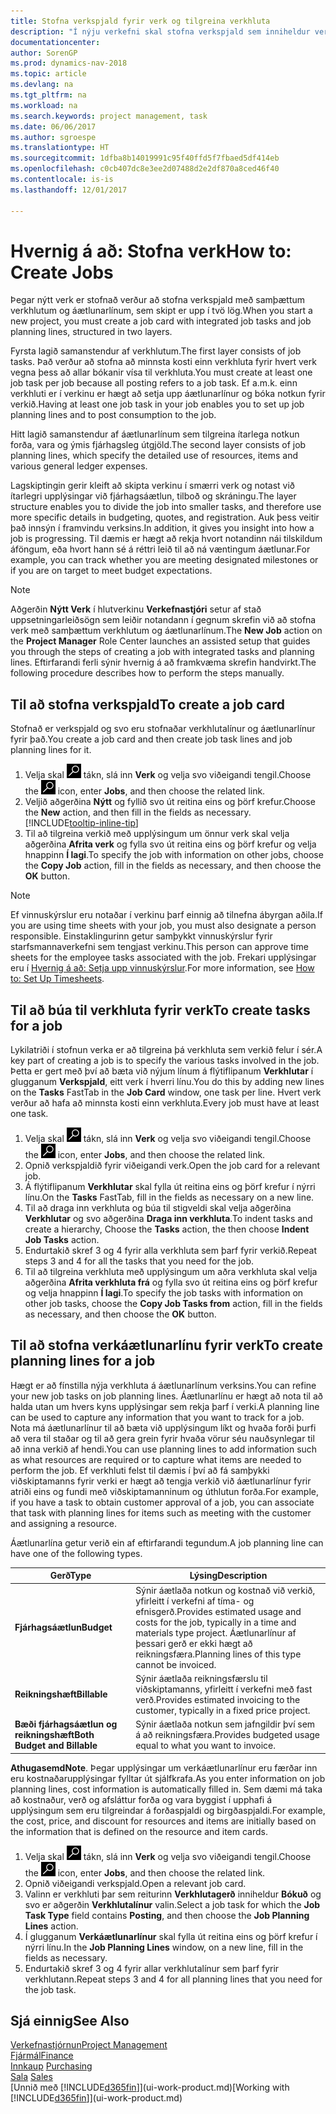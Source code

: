 ```yaml
---
title: Stofna verkspjald fyrir verk og tilgreina verkhluta
description: "Í nýju verkefni skal stofna verkspjald sem inniheldur verkhluta starfsins og áætlunarlínur, til að auðvelda þér að stjórna framvindu og fjárhagsáætlunum."
documentationcenter: 
author: SorenGP
ms.prod: dynamics-nav-2018
ms.topic: article
ms.devlang: na
ms.tgt_pltfrm: na
ms.workload: na
ms.search.keywords: project management, task
ms.date: 06/06/2017
ms.author: sgroespe
ms.translationtype: HT
ms.sourcegitcommit: 1dfba8b14019991c95f40ffd5f7fbaed5df414eb
ms.openlocfilehash: c0cb407dc8e3ee2d07488d2e2df870a8ced46f40
ms.contentlocale: is-is
ms.lasthandoff: 12/01/2017

---
```

# <a name="how-to-create-jobs"></a><span data-ttu-id="16f53-103">Hvernig á að: Stofna verk</span><span class="sxs-lookup"><span data-stu-id="16f53-103">How to: Create Jobs</span></span>
<span data-ttu-id="16f53-104">Þegar nýtt verk er stofnað verður að stofna verkspjald með samþættum verkhlutum og áætlunarlínum, sem skipt er upp í tvö lög.</span><span class="sxs-lookup"><span data-stu-id="16f53-104">When you start a new project, you must create a job card with integrated job tasks and job planning lines, structured in two layers.</span></span>  

<span data-ttu-id="16f53-105">Fyrsta lagið samanstendur af verkhlutum.</span><span class="sxs-lookup"><span data-stu-id="16f53-105">The first layer consists of job tasks.</span></span> <span data-ttu-id="16f53-106">Það verður að stofna að minnsta kosti einn verkhluta fyrir hvert verk vegna þess að allar bókanir vísa til verkhluta.</span><span class="sxs-lookup"><span data-stu-id="16f53-106">You must create at least one job task per job because all posting refers to a job task.</span></span> <span data-ttu-id="16f53-107">Ef a.m.k. einn verkhluti er í verkinu er hægt að setja upp áætlunarlínur og bóka notkun fyrir verkið.</span><span class="sxs-lookup"><span data-stu-id="16f53-107">Having at least one job task in your job enables you to set up job planning lines and to post consumption to the job.</span></span>

<span data-ttu-id="16f53-108">Hitt lagið samanstendur af áætlunarlínum sem tilgreina ítarlega notkun forða, vara og ýmis fjárhagsleg útgjöld.</span><span class="sxs-lookup"><span data-stu-id="16f53-108">The second layer consists of job planning lines, which specify the detailed use of resources, items and various general ledger expenses.</span></span>

<span data-ttu-id="16f53-109">Lagskiptingin gerir kleift að skipta verkinu í smærri verk og notast við ítarlegri upplýsingar við fjárhagsáætlun, tilboð og skráningu.</span><span class="sxs-lookup"><span data-stu-id="16f53-109">The layer structure enables you to divide the job into smaller tasks, and therefore use more specific details in budgeting, quotes, and registration.</span></span> <span data-ttu-id="16f53-110">Auk þess veitir það innsýn í framvindu verksins.</span><span class="sxs-lookup"><span data-stu-id="16f53-110">In addition, it gives you insight into how a job is progressing.</span></span> <span data-ttu-id="16f53-111">Til dæmis er hægt að rekja hvort notandinn nái tilskildum áföngum, eða hvort hann sé á réttri leið til að ná væntingum áætlunar.</span><span class="sxs-lookup"><span data-stu-id="16f53-111">For example, you can track whether you are meeting designated milestones or if you are on target to meet budget expectations.</span></span>

> [!NOTE]  
>   <span data-ttu-id="16f53-112">Aðgerðin **Nýtt Verk** í hlutverkinu **Verkefnastjóri** setur af stað uppsetningarleiðsögn sem leiðir notandann í gegnum skrefin við að stofna verk með samþættum verkhlutum og áætlunarlínum.</span><span class="sxs-lookup"><span data-stu-id="16f53-112">The **New Job** action on the **Project Manager** Role Center launches an assisted setup that guides you through the steps of creating a job with integrated tasks and planning lines.</span></span> <span data-ttu-id="16f53-113">Eftirfarandi ferli sýnir hvernig á að framkvæma skrefin handvirkt.</span><span class="sxs-lookup"><span data-stu-id="16f53-113">The following procedure describes how to perform the steps manually.</span></span>

## <a name="to-create-a-job-card"></a><span data-ttu-id="16f53-114">Til að stofna verkspjald</span><span class="sxs-lookup"><span data-stu-id="16f53-114">To create a job card</span></span>
<span data-ttu-id="16f53-115">Stofnað er verkspjald og svo eru stofnaðar verkhlutalínur og áætlunarlínur fyrir það.</span><span class="sxs-lookup"><span data-stu-id="16f53-115">You create a job card and then create job task lines and job planning lines for it.</span></span>

1. <span data-ttu-id="16f53-116">Velja skal ![Leit að síðu eða skýrslu](media/ui-search/search_small.png "Leit að síðu eða skýrslu táknið") tákn, slá inn **Verk** og velja svo viðeigandi tengil.</span><span class="sxs-lookup"><span data-stu-id="16f53-116">Choose the ![Search for Page or Report](media/ui-search/search_small.png "Search for Page or Report icon") icon, enter **Jobs**, and then choose the related link.</span></span>  
2. <span data-ttu-id="16f53-117">Veljið aðgerðina **Nýtt** og fyllið svo út reitina eins og þörf krefur.</span><span class="sxs-lookup"><span data-stu-id="16f53-117">Choose the **New** action, and then fill in the fields as necessary.</span></span> [!INCLUDE[tooltip-inline-tip](includes/tooltip-inline-tip_md.md)]
3. <span data-ttu-id="16f53-118">Til að tilgreina verkið með upplýsingum um önnur verk skal velja aðgerðina **Afrita verk** og fylla svo út reitina eins og þörf krefur og velja hnappinn **Í lagi**.</span><span class="sxs-lookup"><span data-stu-id="16f53-118">To specify the job with information on other jobs, choose the **Copy Job** action, fill in the fields as necessary, and then choose the **OK** button.</span></span>

> [!NOTE]  
>   <span data-ttu-id="16f53-119">Ef vinnuskýrslur eru notaðar í verkinu þarf einnig að tilnefna ábyrgan aðila.</span><span class="sxs-lookup"><span data-stu-id="16f53-119">If you are using time sheets with your job, you must also designate a person responsible.</span></span> <span data-ttu-id="16f53-120">Einstaklingurinn getur samþykkt vinnuskýrslur fyrir starfsmannaverkefni sem tengjast verkinu.</span><span class="sxs-lookup"><span data-stu-id="16f53-120">This person can approve time sheets for the employee tasks associated with the job.</span></span> <span data-ttu-id="16f53-121">Frekari upplýsingar eru í [Hvernig á að: Setja upp vinnuskýrslur](projects-how-setup-time-sheets.md).</span><span class="sxs-lookup"><span data-stu-id="16f53-121">For more information, see [How to: Set Up Timesheets](projects-how-setup-time-sheets.md).</span></span>

## <a name="to-create-tasks-for-a-job"></a><span data-ttu-id="16f53-122">Til að búa til verkhluta fyrir verk</span><span class="sxs-lookup"><span data-stu-id="16f53-122">To create tasks for a job</span></span>
<span data-ttu-id="16f53-123">Lykilatriði í stofnun verka er að tilgreina þá verkhluta sem verkið felur í sér.</span><span class="sxs-lookup"><span data-stu-id="16f53-123">A key part of creating a job is to specify the various tasks involved in the job.</span></span> <span data-ttu-id="16f53-124">Þetta er gert með því að bæta við nýjum línum á flýtiflipanum **Verkhlutar** í glugganum **Verkspjald**, eitt verk í hverri línu.</span><span class="sxs-lookup"><span data-stu-id="16f53-124">You do this by adding new lines on the **Tasks** FastTab in the **Job Card** window, one task per line.</span></span> <span data-ttu-id="16f53-125">Hvert verk verður að hafa að minnsta kosti einn verkhluta.</span><span class="sxs-lookup"><span data-stu-id="16f53-125">Every job must have at least one task.</span></span>

1. <span data-ttu-id="16f53-126">Velja skal ![Leit að síðu eða skýrslu](media/ui-search/search_small.png "Leit að síðu eða skýrslu táknið") tákn, slá inn **Verk** og velja svo viðeigandi tengil.</span><span class="sxs-lookup"><span data-stu-id="16f53-126">Choose the ![Search for Page or Report](media/ui-search/search_small.png "Search for Page or Report icon") icon, enter **Jobs**, and then choose the related link.</span></span>
2. <span data-ttu-id="16f53-127">Opnið verkspjaldið fyrir viðeigandi verk.</span><span class="sxs-lookup"><span data-stu-id="16f53-127">Open the job card for a relevant job.</span></span>
3. <span data-ttu-id="16f53-128">Á flýtiflipanum **Verkhlutar** skal fylla út reitina eins og þörf krefur í nýrri línu.</span><span class="sxs-lookup"><span data-stu-id="16f53-128">On the **Tasks** FastTab, fill in the fields as necessary on a new line.</span></span>
4. <span data-ttu-id="16f53-129">Til að draga inn verkhluta og búa til stigveldi skal velja aðgerðina **Verkhlutar** og svo aðgerðina **Draga inn verkhluta**.</span><span class="sxs-lookup"><span data-stu-id="16f53-129">To indent tasks and create a hierarchy, Choose the **Tasks** action, the then choose **Indent Job Tasks** action.</span></span>
5. <span data-ttu-id="16f53-130">Endurtakið skref 3 og 4 fyrir alla verkhluta sem þarf fyrir verkið.</span><span class="sxs-lookup"><span data-stu-id="16f53-130">Repeat steps 3 and 4 for all the tasks that you need for the job.</span></span>
6. <span data-ttu-id="16f53-131">Til að tilgreina verkhluta með upplýsingum um aðra verkhluta skal velja aðgerðina **Afrita verkhluta frá** og fylla svo út reitina eins og þörf krefur og velja hnappinn **Í lagi**.</span><span class="sxs-lookup"><span data-stu-id="16f53-131">To specify the job tasks with information on other job tasks, choose the **Copy Job Tasks from** action, fill in the fields as necessary, and then choose the **OK** button.</span></span>

## <a name="to-create-planning-lines-for-a-job"></a><span data-ttu-id="16f53-132">Til að stofna verkáætlunarlínu fyrir verk</span><span class="sxs-lookup"><span data-stu-id="16f53-132">To create planning lines for a job</span></span>
<span data-ttu-id="16f53-133">Hægt er að fínstilla nýja verkhluta á áætlunarlínum verksins.</span><span class="sxs-lookup"><span data-stu-id="16f53-133">You can refine your new job tasks on job planning lines.</span></span> <span data-ttu-id="16f53-134">Áætlunarlínu er hægt að nota til að halda utan um hvers kyns upplýsingar sem rekja þarf í verki.</span><span class="sxs-lookup"><span data-stu-id="16f53-134">A planning line can be used to capture any information that you want to track for a job.</span></span> <span data-ttu-id="16f53-135">Nota má áætlunarlínur til að bæta við upplýsingum líkt og hvaða forði þurfi að vera til staðar og til að gera grein fyrir hvaða vörur séu nauðsynlegar til að inna verkið af hendi.</span><span class="sxs-lookup"><span data-stu-id="16f53-135">You can use planning lines to add information such as what resources are required or to capture what items are needed to perform the job.</span></span> <span data-ttu-id="16f53-136">Ef verkhluti felst til dæmis í því að fá samþykki viðskiptamanns fyrir verki er hægt að tengja verkið við áætlunarlínur fyrir atriði eins og fundi með viðskiptamanninum og úthlutun forða.</span><span class="sxs-lookup"><span data-stu-id="16f53-136">For example, if you have a task to obtain customer approval of a job, you can associate that task with planning lines for items such as meeting with the customer and assigning a resource.</span></span>  

<span data-ttu-id="16f53-137">Áætlunarlína getur verið ein af eftirfarandi tegundum.</span><span class="sxs-lookup"><span data-stu-id="16f53-137">A job planning line can have one of the following types.</span></span>  

| <span data-ttu-id="16f53-138">Gerð</span><span class="sxs-lookup"><span data-stu-id="16f53-138">Type</span></span> | <span data-ttu-id="16f53-139">Lýsing</span><span class="sxs-lookup"><span data-stu-id="16f53-139">Description</span></span> |
| --- | --- |
| <span data-ttu-id="16f53-140">**Fjárhagsáætlun**</span><span class="sxs-lookup"><span data-stu-id="16f53-140">**Budget**</span></span> |<span data-ttu-id="16f53-141">Sýnir áætlaða notkun og kostnað við verkið, yfirleitt í verkefni af tíma- og efnisgerð.</span><span class="sxs-lookup"><span data-stu-id="16f53-141">Provides estimated usage and costs for the job, typically in a time and materials type project.</span></span> <span data-ttu-id="16f53-142">Áætlunarlínur af þessari gerð er ekki hægt að reikningsfæra.</span><span class="sxs-lookup"><span data-stu-id="16f53-142">Planning lines of this type cannot be invoiced.</span></span> |
| <span data-ttu-id="16f53-143">**Reikningshæft**</span><span class="sxs-lookup"><span data-stu-id="16f53-143">**Billable**</span></span> |<span data-ttu-id="16f53-144">Sýnir áætlaða reikningsfærslu til viðskiptamanns, yfirleitt í verkefni með fast verð.</span><span class="sxs-lookup"><span data-stu-id="16f53-144">Provides estimated invoicing to the customer, typically in a fixed price project.</span></span> |
| <span data-ttu-id="16f53-145">**Bæði fjárhagsáætlun og reikningshæft**</span><span class="sxs-lookup"><span data-stu-id="16f53-145">**Both Budget and Billable**</span></span> |<span data-ttu-id="16f53-146">Sýnir áætlaða notkun sem jafngildir því sem á að reikningsfæra.</span><span class="sxs-lookup"><span data-stu-id="16f53-146">Provides budgeted usage equal to what you want to invoice.</span></span> |

<span data-ttu-id="16f53-147">**Athugasemd**</span><span class="sxs-lookup"><span data-stu-id="16f53-147">**Note**.</span></span> <span data-ttu-id="16f53-148">Þegar upplýsingar um verkáætlunarlínur eru færðar inn eru kostnaðarupplýsingar fylltar út sjálfkrafa.</span><span class="sxs-lookup"><span data-stu-id="16f53-148">As you enter information on job planning lines, cost information is automatically filled in.</span></span> <span data-ttu-id="16f53-149">Sem dæmi má taka að kostnaður, verð og afsláttur forða og vara byggist í upphafi á upplýsingum sem eru tilgreindar á forðaspjaldi og birgðaspjaldi.</span><span class="sxs-lookup"><span data-stu-id="16f53-149">For example, the cost, price, and discount for resources and items are initially based on the information that is defined on the resource and item cards.</span></span>

1. <span data-ttu-id="16f53-150">Velja skal ![Leit að síðu eða skýrslu](media/ui-search/search_small.png "Leit að síðu eða skýrslu táknið") tákn, slá inn **Verk** og velja svo viðeigandi tengil.</span><span class="sxs-lookup"><span data-stu-id="16f53-150">Choose the ![Search for Page or Report](media/ui-search/search_small.png "Search for Page or Report icon") icon, enter **Jobs**, and then choose the related link.</span></span>
2. <span data-ttu-id="16f53-151">Opnið viðeigandi verkspjald.</span><span class="sxs-lookup"><span data-stu-id="16f53-151">Open a relevant job card.</span></span>
3. <span data-ttu-id="16f53-152">Valinn er verkhluti þar sem reiturinn **Verkhlutagerð** inniheldur **Bókuð** og svo er aðgerðin **Verkhlutalínur** valin.</span><span class="sxs-lookup"><span data-stu-id="16f53-152">Select a job task for which the **Job Task Type** field contains **Posting**, and then choose the **Job Planning Lines** action.</span></span>  
4. <span data-ttu-id="16f53-153">Í glugganum **Verkáætlunarlínur** skal fylla út reitina eins og þörf krefur í nýrri línu.</span><span class="sxs-lookup"><span data-stu-id="16f53-153">In the **Job Planning Lines** window, on a new line, fill in the fields as necessary.</span></span>
5. <span data-ttu-id="16f53-154">Endurtakið skref 3 og 4 fyrir allar verkhlutalínur sem þarf fyrir verkhlutann.</span><span class="sxs-lookup"><span data-stu-id="16f53-154">Repeat steps 3 and 4 for all planning lines that you need for the job task.</span></span>

## <a name="see-also"></a><span data-ttu-id="16f53-155">Sjá einnig</span><span class="sxs-lookup"><span data-stu-id="16f53-155">See Also</span></span>
[<span data-ttu-id="16f53-156">Verkefnastjórnun</span><span class="sxs-lookup"><span data-stu-id="16f53-156">Project Management</span></span>](projects-manage-projects.md)  
[<span data-ttu-id="16f53-157">Fjármál</span><span class="sxs-lookup"><span data-stu-id="16f53-157">Finance</span></span>](finance.md)  
<span data-ttu-id="16f53-158">[Innkaup](purchasing-manage-purchasing.md)       </span><span class="sxs-lookup"><span data-stu-id="16f53-158">[Purchasing](purchasing-manage-purchasing.md)       </span></span>  
<span data-ttu-id="16f53-159">[Sala](sales-manage-sales.md)    </span><span class="sxs-lookup"><span data-stu-id="16f53-159">[Sales](sales-manage-sales.md)    </span></span>  
<span data-ttu-id="16f53-160">[Unnið með [!INCLUDE[d365fin](includes/d365fin_md.md)]](ui-work-product.md)</span><span class="sxs-lookup"><span data-stu-id="16f53-160">[Working with [!INCLUDE[d365fin](includes/d365fin_md.md)]](ui-work-product.md)</span></span>  

